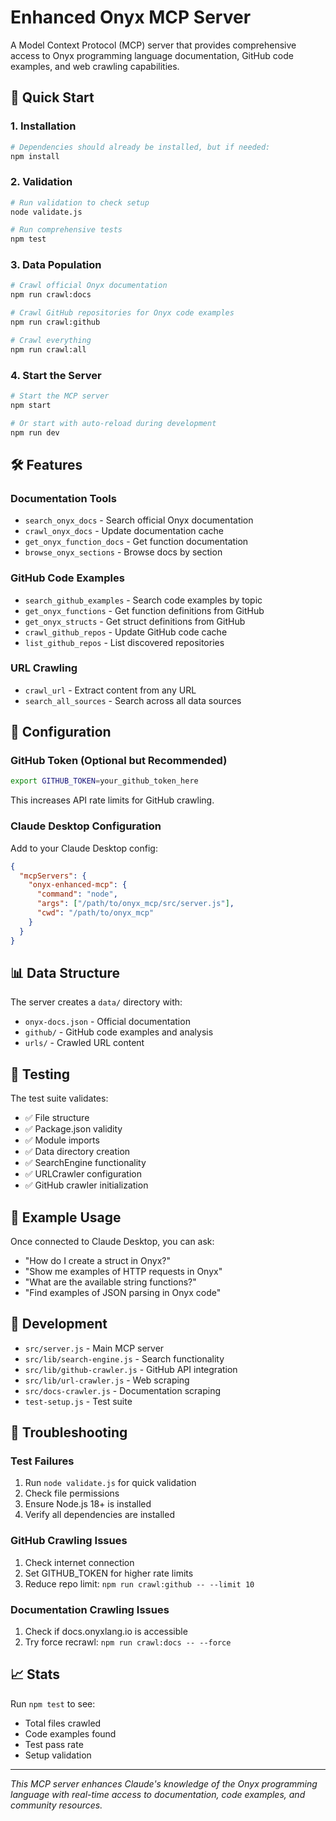 # Enhanced Onyx MCP Server

A Model Context Protocol (MCP) server that provides comprehensive access to Onyx programming language documentation, GitHub code examples, and web crawling capabilities.

## 🚀 Quick Start

### 1. Installation
```bash
# Dependencies should already be installed, but if needed:
npm install
```

### 2. Validation
```bash
# Run validation to check setup
node validate.js

# Run comprehensive tests
npm test
```

### 3. Data Population
```bash
# Crawl official Onyx documentation
npm run crawl:docs

# Crawl GitHub repositories for Onyx code examples
npm run crawl:github

# Crawl everything
npm run crawl:all
```

### 4. Start the Server
```bash
# Start the MCP server
npm start

# Or start with auto-reload during development
npm run dev
```

## 🛠️ Features

### Documentation Tools
- `search_onyx_docs` - Search official Onyx documentation
- `crawl_onyx_docs` - Update documentation cache
- `get_onyx_function_docs` - Get function documentation
- `browse_onyx_sections` - Browse docs by section

### GitHub Code Examples
- `search_github_examples` - Search code examples by topic
- `get_onyx_functions` - Get function definitions from GitHub
- `get_onyx_structs` - Get struct definitions from GitHub
- `crawl_github_repos` - Update GitHub code cache
- `list_github_repos` - List discovered repositories

### URL Crawling
- `crawl_url` - Extract content from any URL
- `search_all_sources` - Search across all data sources

## 🔧 Configuration

### GitHub Token (Optional but Recommended)
```bash
export GITHUB_TOKEN=your_github_token_here
```

This increases API rate limits for GitHub crawling.

### Claude Desktop Configuration
Add to your Claude Desktop config:

```json
{
  "mcpServers": {
    "onyx-enhanced-mcp": {
      "command": "node",
      "args": ["/path/to/onyx_mcp/src/server.js"],
      "cwd": "/path/to/onyx_mcp"
    }
  }
}
```

## 📊 Data Structure

The server creates a `data/` directory with:
- `onyx-docs.json` - Official documentation
- `github/` - GitHub code examples and analysis
- `urls/` - Crawled URL content

## 🧪 Testing

The test suite validates:
- ✅ File structure
- ✅ Package.json validity  
- ✅ Module imports
- ✅ Data directory creation
- ✅ SearchEngine functionality
- ✅ URLCrawler configuration
- ✅ GitHub crawler initialization

## 📝 Example Usage

Once connected to Claude Desktop, you can ask:
- "How do I create a struct in Onyx?"
- "Show me examples of HTTP requests in Onyx"
- "What are the available string functions?"
- "Find examples of JSON parsing in Onyx code"

## 🔄 Development

- `src/server.js` - Main MCP server
- `src/lib/search-engine.js` - Search functionality
- `src/lib/github-crawler.js` - GitHub API integration
- `src/lib/url-crawler.js` - Web scraping
- `src/docs-crawler.js` - Documentation scraping
- `test-setup.js` - Test suite

## 🐛 Troubleshooting

### Test Failures
1. Run `node validate.js` for quick validation
2. Check file permissions
3. Ensure Node.js 18+ is installed
4. Verify all dependencies are installed

### GitHub Crawling Issues
1. Check internet connection
2. Set GITHUB_TOKEN for higher rate limits
3. Reduce repo limit: `npm run crawl:github -- --limit 10`

### Documentation Crawling Issues
1. Check if docs.onyxlang.io is accessible
2. Try force recrawl: `npm run crawl:docs -- --force`

## 📈 Stats

Run `npm test` to see:
- Total files crawled
- Code examples found
- Test pass rate
- Setup validation

---

*This MCP server enhances Claude's knowledge of the Onyx programming language with real-time access to documentation, code examples, and community resources.*
